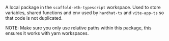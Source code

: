 A local package in the `scaffold-eth-typescript` workspace.  Used to store variables, shared functions and env used by `hardhat-ts` and `vite-app-ts` so that code is not duplicated.

NOTE: Make sure you only use relative paths within this package, this ensures it works with yarn workspaces.